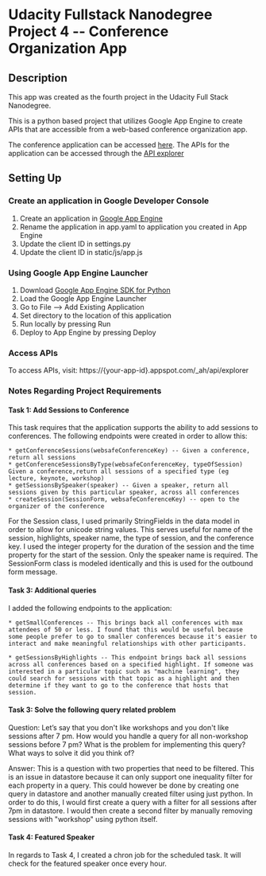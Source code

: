 # Udacity Fullstack Nanodegree Project 4 -- Conference Organization App

## Description

This app was created as the fourth project in the Udacity Full Stack
Nanodegree.

This is a python based project that utilizes Google App Engine to create APIs that are accessible from a web-based conference organization app.

The conference application can be accessed [here](https://udacityconferenceapp-1987.appspot.com/). The APIs for the application can be accessed through the [API explorer](https://udacityconferenceapp-1987.appspot.com/_ah/api/explorer)

## Setting Up

### Create an application in Google Developer Console
1. Create an application in [Google App Engine](http://console.developers.google.com)
2. Rename the application in app.yaml to application you created in App Engine
3. Update the client ID in settings.py
4. Update the client ID in static/js/app.js

### Using Google App Engine Launcher
1. Download [Google App Engine SDK for Python](https://cloud.google.com/appengine/downloads?hl=en)
2. Load the Google App Engine Launcher
3. Go to File --> Add Existing Application
4. Set directory to the location of this application
5. Run locally by pressing Run
6. Deploy to App Engine by pressing Deploy

### Access APIs
To access APIs, visit: https://{your-app-id}.appspot.com/_ah/api/explorer

### Notes Regarding Project Requirements

#### Task 1: Add Sessions to Conference

This task requires that the application supports the ability to add sessions to conferences. The following endpoints were created in order to allow this:
	
	* getConferenceSessions(websafeConferenceKey) -- Given a conference, return all sessions
	* getConferenceSessionsByType(websafeConferenceKey, typeOfSession) Given a conference,return all sessions of a specified type (eg lecture, keynote, workshop)
	* getSessionsBySpeaker(speaker) -- Given a speaker, return all sessions given by this particular speaker, across all conferences
	* createSession(SessionForm, websafeConferenceKey) -- open to the organizer of the conference

For the Session class, I used primarily StringFields in the data model in order to allow for unicode string values. This serves useful for name of the session, highlights, speaker name, the type of session, and the conference key. I used the integer property for the duration of the session and the time property for the start of the session. Only the speaker name is required. The SessionForm class is modeled identically and this is used for the outbound form message.

#### Task 3: Additional queries

I added the following endpoints to the application:

	* getSmallConferences -- This brings back all conferences with max attendees of 50 or less. I found that this would be useful because some people prefer to go to smaller conferences because it's easier to interact and make meaningful relationships with other participants.

	* getSessionsByHighlights -- This endpoint brings back all sessions across all conferences based on a specified highlight. If someone was interested in a particular topic such as "machine learning", they could search for sessions with that topic as a highlight and then determine if they want to go to the conference that hosts that session.

#### Task 3: Solve the following query related problem


Question: Let’s say that you don't like workshops and you don't like sessions after 7 pm. How would you handle a query for all non-workshop sessions before 7 pm? What is the problem for implementing this query? What ways to solve it did you think of?

Answer: This is a question with two properties that need to be filtered. This is an issue in datastore because it can only support one inequality filter for each property in a query. This could however be done by creating one query in datastore and another manually created filter using just python. In order to do this, I would first create a query with a filter for all sessions after 7pm in datastore. I would then create a second filter by manually removing sessions with "workshop" using python itself.

#### Task 4: Featured Speaker

In regards to Task 4, I created a chron job for the scheduled task. It will check for the featured
speaker once every hour.